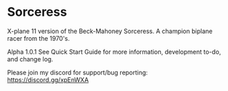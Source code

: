 # Sorceress
X-plane 11 version of the Beck-Mahoney Sorceress.  A champion biplane racer from the 1970's.

Alpha 1.0.1
See Quick Start Guide for more information, development to-do, and change log.

Please join my discord for support/bug reporting: https://discord.gg/xpEnWXA
